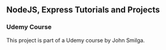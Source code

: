 ## NodeJS, Express Tutorials and Projects
### Udemy Course

This project is part of a Udemy course by John Smilga.
